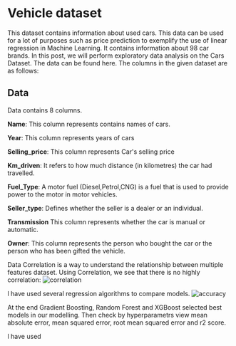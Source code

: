 # Vehicle dataset

This dataset contains information about used cars.
This data can be used for a lot of purposes such as price prediction to exemplify the use of linear regression in Machine Learning. It contains information about 98 car brands. In this post, we will perform exploratory data analysis on the Cars Dataset. The data can be found here.
The columns in the given dataset are as follows:


## Data

Data contains 8 columns.


**Name**: This column represents contains names of cars.

**Year**: This column represents years of cars

**Selling_price**: This column represents Car's selling price

**Km_driven**: It refers to how much distance (in kilometres) the car had travelled.

**Fuel_Type**: A motor fuel (Diesel,Petrol,CNG) is a fuel that is used to provide power to the motor in motor vehicles. 

**Seller_type**: Defines whether the seller is a dealer or an individual.

**Transmission** This column represents whether the car is manual or automatic.

**Owner**: This column represents the person who bought the car or the person who has been gifted the vehicle.


Data Correlation is a way to understand the relationship between multiple features dataset. Using Correlation, we see that there is no highly correlation:
![correlation](https://user-images.githubusercontent.com/62169942/163659257-1253b55e-030d-4033-9661-932ed16ec6c3.png)

l have used several regression algorithms to compare models. 
![accuracy](https://user-images.githubusercontent.com/62169942/163659421-93cf37e5-dcdd-4a18-9313-6fb98d9bc813.png)

At the end Gradient Boosting, Random Forest and XGBoost selected best models in our modelling. Then check by hyperparametrs view mean absolute error, mean squared error, root mean squared error and r2 score.

l have used
